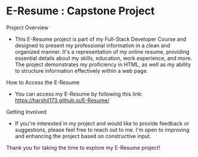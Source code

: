 # E-Resume : Capstone Project

Project Overview
  - This E-Resume project is part of my Full-Stack Developer Course and designed to present my professional information in a clean and organized manner. It's a representation of my online resume, providing essential details about my skills, education, work experience, and more. The project demonstrates my proficiency in HTML, as well as my ability to structure information effectively within a web page.

How to Access the E-Resume
 - You can access my E-Resume by following this link: https://harshil173.github.io/E-Resume/

Getting Involved
  - If you're interested in my project and would like to provide feedback or suggestions, please feel free to reach out to me. I'm open to improving and enhancing the project based on constructive input.

Thank you for taking the time to explore my E-Resume project!
